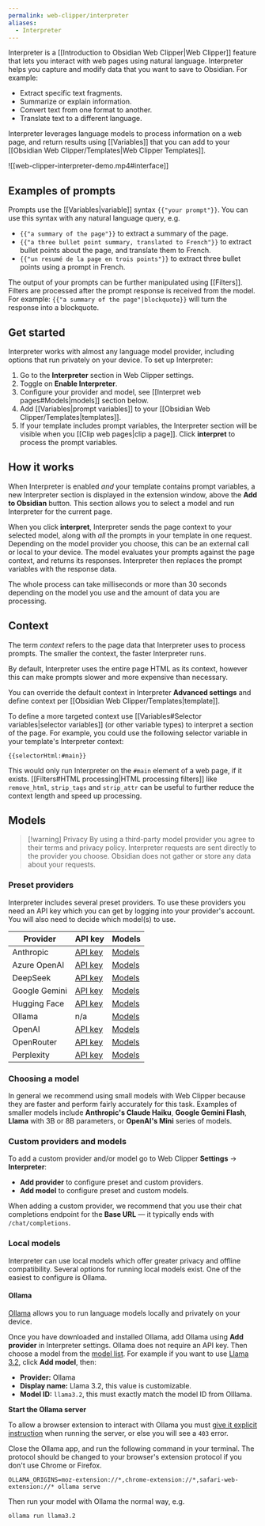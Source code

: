 ```yaml
---
permalink: web-clipper/interpreter
aliases:
  - Interpreter
---
```

Interpreter is a [[Introduction to Obsidian Web Clipper|Web Clipper]] feature that lets you interact with web pages using natural language. Interpreter helps you capture and modify data that you want to save to Obsidian. For example:

- Extract specific text fragments.
- Summarize or explain information.
- Convert text from one format to another.
- Translate text to a different language.

Interpreter leverages language models to process information on a web page, and return results using [[Variables]] that you can add to your [[Obsidian Web Clipper/Templates|Web Clipper Templates]].

![[web-clipper-interpreter-demo.mp4#interface]]

## Examples of prompts

Prompts use the [[Variables|variable]] syntax `{{"your prompt"}}`. You can use this syntax with any natural language query, e.g.

- `{{"a summary of the page"}}` to extract a summary of the page.
- `{{"a three bullet point summary, translated to French"}}` to extract bullet points about the page, and translate them to French.
- `{{"un resumé de la page en trois points"}}` to extract three bullet points using a prompt in French.

The output of your prompts can be further manipulated using [[Filters]]. Filters are processed after the prompt response is received from the model. For example: `{{"a summary of the page"|blockquote}}` will turn the response into a blockquote.

## Get started

Interpreter works with almost any language model provider, including options that run privately on your device. To set up Interpreter:

1. Go to the **Interpreter** section in Web Clipper settings.
2. Toggle on **Enable Interpreter**.
3. Configure your provider and model, see [[Interpret web pages#Models|models]] section below.
4. Add [[Variables|prompt variables]] to your [[Obsidian Web Clipper/Templates|templates]].
5. If your template includes prompt variables, the Interpreter section will be visible when you [[Clip web pages|clip a page]]. Click **interpret** to process the prompt variables.

## How it works

When Interpreter is enabled *and* your template contains prompt variables, a new Interpreter section is displayed in the extension window, above the **Add to Obsidian** button. This section allows you to select a model and run Interpreter for the current page.

When you click **interpret**, Interpreter sends the page context to your selected model, along with *all* the prompts in your template in one request. Depending on the model provider you choose, this can be an external call or local to your device. The model evaluates your prompts against the page context, and returns its responses. Interpreter then replaces the prompt variables with the response data.

The whole process can take milliseconds or more than 30 seconds depending on the model you use and the amount of data you are processing.

## Context

The term *context* refers to the page data that Interpreter uses to process prompts. The smaller the context, the faster Interpreter runs. 

By default, Interpreter uses the entire page HTML as its context, however this can make prompts slower and more expensive than necessary.

You can override the default context in Interpreter **Advanced settings** and define context per [[Obsidian Web Clipper/Templates|template]].

To define a more targeted context use [[Variables#Selector variables|selector variables]] (or other variable types) to interpret a section of the page. For example, you could use the following selector variable in your template's Interpreter context:

```
{{selectorHtml:#main}}
```

 This would only run Interpreter on the `#main` element of a web page, if it exists. [[Filters#HTML processing|HTML processing filters]] like `remove_html`, `strip_tags` and `strip_attr` can be useful to further reduce the context length and speed up processing.

## Models

> [!warning] Privacy
> By using a third-party model provider you agree to their terms and privacy policy. Interpreter requests are sent directly to the provider you choose. Obsidian does not gather or store any data about your requests.

### Preset providers

Interpreter includes several preset providers. To use these providers you need an API key which you can get by logging into your provider's account. You will also need to decide which model(s) to use.

| Provider           | API&nbsp;key                                                | Models                                                                               |
| ------------------ | ----------------------------------------------------------- | ------------------------------------------------------------------------------------ |
| Anthropic          | [API&nbsp;key](https://console.anthropic.com/settings/keys) | [Models](https://docs.anthropic.com/en/docs/about-claude/models)                     |
| Azure&nbsp;OpenAI  | [API&nbsp;key](https://oai.azure.com/portal/)               | [Models](https://learn.microsoft.com/en-us/azure/ai-services/openai/concepts/models) |
| DeepSeek           | [API key](https://platform.deepseek.com/api_keys)           | [Models](https://api-docs.deepseek.com/quick_start/pricing)                          |
| Google&nbsp;Gemini | [API&nbsp;key](https://aistudio.google.com/apikey)          | [Models](https://ai.google.dev/gemini-api/docs/models/gemini)                        |
| Hugging Face       | [API key](https://huggingface.co/settings/tokens)           | [Models](https://huggingface.co/models?pipeline_tag=text-generation&sort=trending)   |
| Ollama             | n/a                                                         | [Models](https://ollama.com/search)                                                  |
| OpenAI             | [API&nbsp;key](https://platform.openai.com/api-keys)        | [Models](https://platform.openai.com/docs/models)                                    |
| OpenRouter         | [API&nbsp;key](https://openrouter.ai/settings/keys)         | [Models](https://openrouter.ai/models)                                               |
| Perplexity         | [API key](https://www.perplexity.ai/settings/api)           | [Models](https://docs.perplexity.ai/guides/model-cards)                              |


### Choosing a model

In general we recommend using small models with Web Clipper because they are faster and perform fairly accurately for this task. Examples of smaller models include **Anthropic's Claude Haiku**, **Google Gemini Flash**, **Llama** with 3B or 8B parameters, or **OpenAI's Mini** series of models.

### Custom providers and models

To add a custom provider and/or model go to Web Clipper **Settings** → **Interpreter**:

- **Add provider** to configure preset and custom providers.
- **Add model** to configure preset and custom models.

When adding a custom provider, we recommend that you use their chat completions endpoint for the **Base URL** — it typically ends with `/chat/completions`.

### Local models

Interpreter can use local models which offer greater privacy and offline compatibility. Several options for running local models exist. One of the easiest to configure is Ollama.

#### Ollama

[Ollama](https://ollama.com/) allows you to run language models locally and privately on your device. 

Once you have downloaded and installed Ollama, add Ollama using **Add provider** in Interpreter settings. Ollama does not require an API key. Then choose a model from the [model list](https://ollama.com/search). For example if you want to use [Llama 3.2](https://ollama.com/library/llama3.2), click **Add model**, then:

- **Provider:** Ollama
- **Display name:** Llama 3.2, this value is customizable.
- **Model ID:** `llama3.2`, this must exactly match the model ID from Olllama.

**Start the Ollama server**

To allow a browser extension to interact with Ollama you must [give it explicit instruction](https://github.com/ollama/ollama/issues/2308) when running the server, or else you will see a `403` error. 

Close the Ollama app, and run the following command in your terminal. The protocol should be changed to your browser's extension protocol if you don't use Chrome or Firefox.

```
OLLAMA_ORIGINS=moz-extension://*,chrome-extension://*,safari-web-extension://* ollama serve
```

Then run your model with Ollama the normal way, e.g.

```
ollama run llama3.2
```

